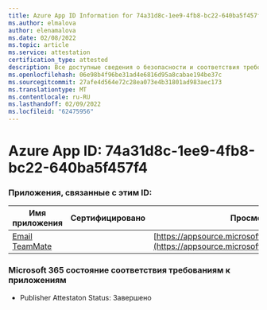 ```yaml
---
title: Azure App ID Information for 74a31d8c-1ee9-4fb8-bc22-640ba5f457f4
ms.author: elmalova
author: elenamalova
ms.date: 02/08/2022
ms.topic: article
ms.service: attestation
certification_type: attested
description: Все доступные сведения о безопасности и соответствия требованиям для 74a31d8c-1ee9-4fb8-bc22-640ba5f457f4.
ms.openlocfilehash: 06e98b4f96be31ad4e6816d95a8cabae194be37c
ms.sourcegitcommit: 27afe4d564e72c28ea073e4b31801ad983aec173
ms.translationtype: MT
ms.contentlocale: ru-RU
ms.lasthandoff: 02/09/2022
ms.locfileid: "62475956"
---
```

# <a name="azure-app-id-74a31d8c-1ee9-4fb8-bc22-640ba5f457f4"></a>Azure App ID: 74a31d8c-1ee9-4fb8-bc22-640ba5f457f4


### <a name="apps-associated-with-this-id"></a>Приложения, связанные с этим ID:
| **Имя приложения** | **Сертифицировано** | **Просмотр в AppSource** |
|--------------|---------------|-----------------------|
| [Email TeamMate](https://docs.microsoft.com/microsoft-365-app-certification/forward/WA200002338) |  | [https://appsource.microsoft.com/product/office/WA200002338](https://appsource.microsoft.com/product/office/WA200002338) |

### <a name="microsoft-365-app-compliance-status"></a>Microsoft 365 состояние соответствия требованиям к приложениям
- Publisher Attestaton Status: Завершено

